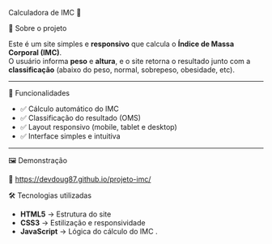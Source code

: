  Calculadora de IMC 🧮

📖 Sobre o projeto

Este é um site simples e **responsivo** que calcula o **Índice de Massa Corporal (IMC)**.  
O usuário informa **peso** e **altura**, e o site retorna o resultado junto com a **classificação** (abaixo do peso, normal, sobrepeso, obesidade, etc).  

---

 🚀 Funcionalidades

- ✅ Cálculo automático do IMC  
- ✅ Classificação do resultado (OMS)  
- ✅ Layout responsivo (mobile, tablet e desktop)  
- ✅ Interface simples e intuitiva  

---

🖼️ Demonstração

🔗 https://devdoug87.github.io/projeto-imc/

 🛠️ Tecnologias utilizadas

- **HTML5** → Estrutura do site  
- **CSS3** → Estilização e responsividade  
- **JavaScript** → Lógica do cálculo do IMC . 







 
